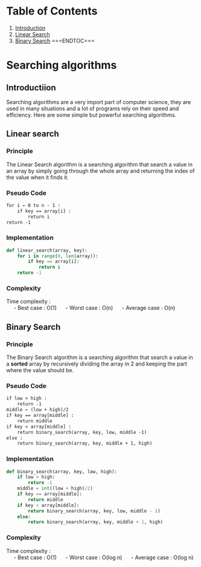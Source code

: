 # Table of Contents
1. [Introduction](#introduction)
2. [Linear Search](#linear-search)
3. [Binary Search](#binary-search)
===ENDTOC===

# Searching algorithms

## Introductiion

Searching algorithms are a very import part of computer science, they are used in many situations and a lot of programs rely on their speed and efficiency. Here are some simple but powerful searching algorithms.

## Linear search

### Principle

The Linear Search algorithm is a searching algorithm that search a value in an array by simply going through the whole array and returning the index of the value when it finds it.

### Pseudo Code

```txt
for i ← 0 to n - 1 :
    if key == array[i] :
        return i
return -1
```

### Implementation

```python
def linear_search(array, key):
    for i in range(0, len(array)):
        if key == array[i]:
            return i
    return -1
```

### Complexity

Time complexity :<br>
&nbsp;&nbsp;&nbsp;&nbsp; - Best case : O(1)
&nbsp;&nbsp;&nbsp;&nbsp; - Worst case : O(n)
&nbsp;&nbsp;&nbsp;&nbsp; - Average case : O(n)

## Binary Search

### Principle

The Binary Search algorithm is a searching algorithm that search a value in a **sorted** array by recursively dividing the array in 2 and keeping the part where the value should be.

### Pseudo Code

```txt
if low > high :
    return -1
middle ← (low + high)/2
if key == array[middle] :
    return middle
if key < array[middle] :
    return binary_search(array, key, low, middle -1)
else :
    return binary_search(array, key, middle + 1, high)
```

### Implementation

```python
def binary_search(array, key, low, high):
    if low > high:
        return -1
    middle = int((low + high)/2)
    if key == array[middle]:
        return middle
    if key < array[middle]:
        return binary_search(array, key, low, middle - 1)
    else:
        return binary_search(array, key, middle + 1, high)
```

### Complexity

Time complexity :<br>
&nbsp;&nbsp;&nbsp;&nbsp; - Best case : O(1)
&nbsp;&nbsp;&nbsp;&nbsp; - Worst case : O(log n)
&nbsp;&nbsp;&nbsp;&nbsp; - Average case : O(log n)